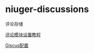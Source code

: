 # niuger-discussions
评论存储

[评论模块设置教程](https://vuepress-theme-hope.github.io/v2/zh/guide/feature/comment.html)  

[Giscus配置](https://giscus.app/zh-CN)
